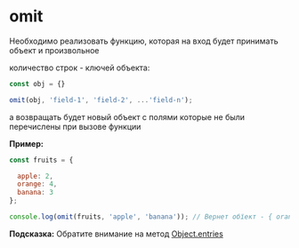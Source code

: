 # omit


Необходимо реализовать функцию, которая на вход будет принимать объект и произвольное

количество строк - ключей объекта:

```javascript
const obj = {}

omit(obj, 'field-1', 'field-2', ...'field-n');
```

а возвращать будет новый объект с полями которые не были перечислены при вызове функции

**Пример:**

```javascript
const fruits = {

  apple: 2,
  orange: 4,
  banana: 3
};

console.log(omit(fruits, 'apple', 'banana')); // Вернет обїект - { orange: 4 }
```



**Подсказка:** Обратите внимание на метод [Object.entries](https://learn.javascript.ru/keys-values-entries) 
